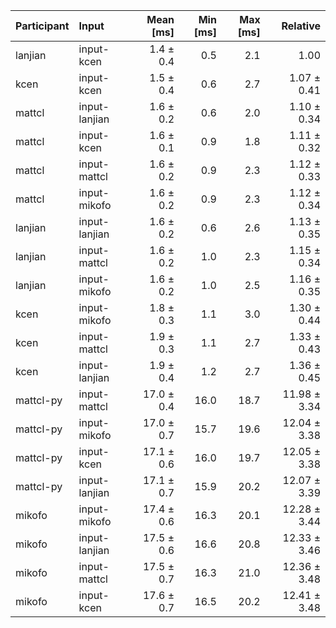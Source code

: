 | Participant | Input | Mean [ms] | Min [ms] | Max [ms] | Relative |
|:---|:---|---:|---:|---:|---:|
| lanjian | input-kcen | 1.4 ± 0.4 | 0.5 | 2.1 | 1.00 |
| kcen | input-kcen | 1.5 ± 0.4 | 0.6 | 2.7 | 1.07 ± 0.41 |
| mattcl | input-lanjian | 1.6 ± 0.2 | 0.6 | 2.0 | 1.10 ± 0.34 |
| mattcl | input-kcen | 1.6 ± 0.1 | 0.9 | 1.8 | 1.11 ± 0.32 |
| mattcl | input-mattcl | 1.6 ± 0.2 | 0.9 | 2.3 | 1.12 ± 0.33 |
| mattcl | input-mikofo | 1.6 ± 0.2 | 0.9 | 2.3 | 1.12 ± 0.34 |
| lanjian | input-lanjian | 1.6 ± 0.2 | 0.6 | 2.6 | 1.13 ± 0.35 |
| lanjian | input-mattcl | 1.6 ± 0.2 | 1.0 | 2.3 | 1.15 ± 0.34 |
| lanjian | input-mikofo | 1.6 ± 0.2 | 1.0 | 2.5 | 1.16 ± 0.35 |
| kcen | input-mikofo | 1.8 ± 0.3 | 1.1 | 3.0 | 1.30 ± 0.44 |
| kcen | input-mattcl | 1.9 ± 0.3 | 1.1 | 2.7 | 1.33 ± 0.43 |
| kcen | input-lanjian | 1.9 ± 0.4 | 1.2 | 2.7 | 1.36 ± 0.45 |
| mattcl-py | input-mattcl | 17.0 ± 0.4 | 16.0 | 18.7 | 11.98 ± 3.34 |
| mattcl-py | input-mikofo | 17.0 ± 0.7 | 15.7 | 19.6 | 12.04 ± 3.38 |
| mattcl-py | input-kcen | 17.1 ± 0.6 | 16.0 | 19.7 | 12.05 ± 3.38 |
| mattcl-py | input-lanjian | 17.1 ± 0.7 | 15.9 | 20.2 | 12.07 ± 3.39 |
| mikofo | input-mikofo | 17.4 ± 0.6 | 16.3 | 20.1 | 12.28 ± 3.44 |
| mikofo | input-lanjian | 17.5 ± 0.6 | 16.6 | 20.8 | 12.33 ± 3.46 |
| mikofo | input-mattcl | 17.5 ± 0.7 | 16.3 | 21.0 | 12.36 ± 3.48 |
| mikofo | input-kcen | 17.6 ± 0.7 | 16.5 | 20.2 | 12.41 ± 3.48 |
